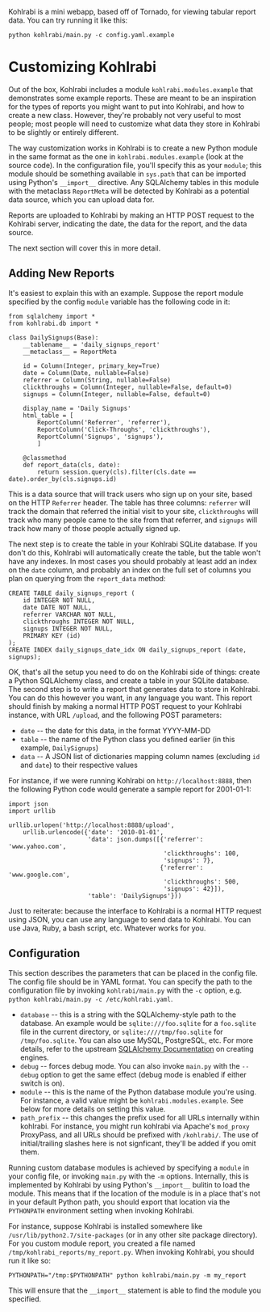 Kohlrabi is a mini webapp, based off of Tornado, for viewing tabular report
data. You can try running it like this:

    python kohlrabi/main.py -c config.yaml.example

Customizing Kohlrabi
====================

Out of the box, Kohlrabi includes a module `kohlrabi.modules.example` that
demonstrates some example reports. These are meant to be an inspiration for the
types of reports you might want to put into Kohlrabi, and how to create a new
class. However, they're probably not very useful to most people; most people
will need to customize what data they store in Kohlrabi to be slightly or
entirely different.

The way customization works in Kohlrabi is to create a new Python module in the
same format as the one in `kohlrabi.modules.example` (look at the source
code). In the configuration file, you'll specify this as your `module`; this
module should be something available in `sys.path` that can be imported using
Python's `__import__` directive. Any SQLAlchemy tables in this module with the
metaclass `ReportMeta` will be detected by Kohlrabi as a potential data source,
which you can upload data for.

Reports are uploaded to Kohlrabi by making an HTTP POST request to the Kohlrabi
server, indicating the date, the data for the report, and the data source.

The next section will cover this in more detail.

Adding New Reports
------------------

It's easiest to explain this with an example. Suppose the report module
specified by the config `module` variable has the following code in it:

    from sqlalchemy import *
    from kohlrabi.db import *
    
    class DailySignups(Base):
        __tablename__ = 'daily_signups_report'
        __metaclass__ = ReportMeta

        id = Column(Integer, primary_key=True)
        date = Column(Date, nullable=False)
        referrer = Column(String, nullable=False)
        clickthroughs = Column(Integer, nullable=False, default=0)
        signups = Column(Integer, nullable=False, default=0)
    
        display_name = 'Daily Signups'
        html_table = [
            ReportColumn('Referrer', 'referrer'),
            ReportColumn('Click-Throughs', 'clickthroughs'),
            ReportColumn('Signups', 'signups'),
            ]
    
        @classmethod
        def report_data(cls, date):
            return session.query(cls).filter(cls.date == date).order_by(cls.signups.id)

This is a data source that will track users who sign up on your site, based on
the HTTP `Referrer` header. The table has three columns: `referrer` will track
the domain that referred the initial visit to your site, `clickthroughs` will
track who many people came to the site from that referrer, and `signups` will
track how many of those people actually signed up.

The next step is to create the table in your Kohlrabi SQLite database. If you
don't do this, Kohlrabi will automatically create the table, but the table won't
have any indexes. In most cases you should probably at least add an index on the
`date` column, and probably an index on the full set of columns you plan on
querying from the `report_data` method:

    CREATE TABLE daily_signups_report (
        id INTEGER NOT NULL,
        date DATE NOT NULL,
        referrer VARCHAR NOT NULL,
        clickthroughs INTEGER NOT NULL,
        signups INTEGER NOT NULL,
        PRIMARY KEY (id)
    );
    CREATE INDEX daily_signups_date_idx ON daily_signups_report (date, signups);

OK, that's all the setup you need to do on the Kohlrabi side of things: create a
Python SQLAlchemy class, and create a table in your SQLite database. The second
step is to write a report that generates data to store in Kohlrabi. You can do
this however you want, in any language you want. This report should finish by
making a normal HTTP POST request to your Kohlrabi instance, with URL `/upload`,
and the following POST parameters:

* `date` -- the date for this data, in the format YYYY-MM-DD
* `table` -- the name of the Python class you defined earlier (in this example, `DailySignups`)
* `data` -- A JSON list of dictionaries mapping column names (excluding `id` and `date`) to their respective values

For instance, if we were running Kohlrabi on `http://localhost:8888`, then the
following Python code would generate a sample report for 2001-01-1:

    import json
    import urllib
    
    urllib.urlopen('http://localhost:8888/upload',
        urllib.urlencode({'date': '2010-01-01',
                          'data': json.dumps([{'referrer': 'www.yahoo.com',
                                               'clickthroughs': 100,
                                               'signups': 7},
                                              {'referrer': 'www.google.com',
                                               'clickthroughs': 500,
                                               'signups': 42}]),
                          'table': 'DailySignups'}))

Just to reiterate: because the interface to Kohlrabi is a normal HTTP request
using JSON, you can use any language to send data to Kohlrabi. You can use Java,
Ruby, a bash script, etc. Whatever works for you.

Configuration
-------------

This section describes the parameters that can be placed in the config file. The
config file should be in YAML format. You can specify the path to the
configuration file by invoking `kohlrabi/main.py` with the `-c` option, e.g.
`python kohlrabi/main.py -c /etc/kohlrabi.yaml`.

* `database` -- this is a string with the SQLAlchemy-style path to the
  database. An example would be `sqlite:///foo.sqlite` for a `foo.sqlite` file
  in the current directory, or `sqlite:////tmp/foo.sqlite` for
  `/tmp/foo.sqlite`. You can also use MySQL, PostgreSQL, etc. For more details,
  refer to the upstream
  [SQLAlchemy Documentation](http://www.sqlalchemy.org/docs/core/engines.html#sqlalchemy.create_engine)
  on creating engines.
* `debug` -- forces debug mode. You can also invoke `main.py` with the `--debug`
  option to get the same effect (debug mode is enabled if either switch is on).
* `module` -- this is the name of the Python database module you're using. For
  instance, a valid value might be `kohlrabi.modules.example`. See below for
  more details on setting this value.
* `path_prefix` -- this changes the prefix used for all URLs internally within
  kohlrabi. For instance, you might run kohlrabi via Apache's `mod_proxy`
  ProxyPass, and all URLs should be prefixed with `/kohlrabi/`. The use of
  initial/trailing slashes here is not signficant, they'll be added if you omit
  them.

Running custom database modules is achieved by specifying a `module` in your
config file, or invoking `main.py` with the `-m` options. Internally, this is
implemented by Kohlrabi by using Python's `__import__` bulitin to load the
module. This means that if the location of the module is in a place that's not
in your default Python path, you should export that location via the
`PYTHONPATH` environment setting when invoking Kohlrabi.

For instance, suppose Kohlrabi is installed somewhere like
`/usr/lib/python2.7/site-packages` (or in any other site package directory). For
you custom module report, you created a file named
`/tmp/kohlrabi_reports/my_report.py`. When invoking Kohlrabi, you should run it
like so:

    PYTHONPATH="/tmp:$PYTHONPATH" python kohlrabi/main.py -m my_report

This will ensure that the `__import__` statement is able to find the module you
specified.
